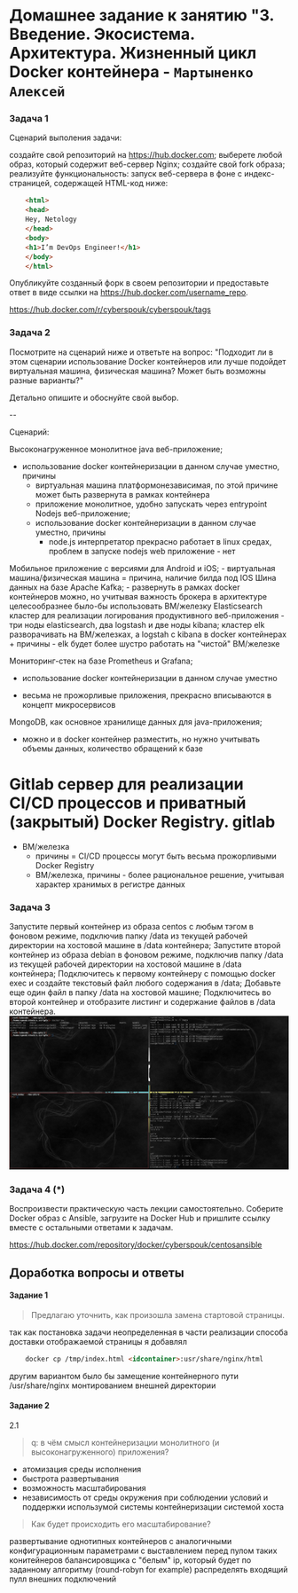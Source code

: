 # Домашнее задание к занятию "3. Введение. Экосистема. Архитектура. Жизненный цикл Docker контейнера - `Мартыненко Алексей`


### Задача 1
Сценарий выполения задачи:

создайте свой репозиторий на https://hub.docker.com;
выберете любой образ, который содержит веб-сервер Nginx;
создайте свой fork образа;
реализуйте функциональность: запуск веб-сервера в фоне с индекс-страницей, содержащей HTML-код ниже:
```html
    <html>
    <head>
    Hey, Netology
    </head>
    <body>
    <h1>I’m DevOps Engineer!</h1>
    </body>
    </html>
```
Опубликуйте созданный форк в своем репозитории и предоставьте ответ в виде ссылки на https://hub.docker.com/username_repo.

https://hub.docker.com/r/cyberspouk/cyberspouk/tags



### Задача 2
Посмотрите на сценарий ниже и ответьте на вопрос: "Подходит ли в этом сценарии использование Docker контейнеров или лучше подойдет виртуальная машина, физическая машина? Может быть возможны разные варианты?"

Детально опишите и обоснуйте свой выбор.

--

Сценарий:

Высоконагруженное монолитное java веб-приложение;
 - использование docker контейнеризации в данном случае уместно, причины 
   + виртуальная машина платформонезависимая, по этой причине может быть развернута в рамках контейнера 
   + приложение монолитное, удобно запускать через entrypoint
 Nodejs веб-приложение;
   - использование docker контейнеризации в данном случае уместно, причины
       + node.js интерпретатор прекрасно работает в linux средах, проблем в запуске nodejs web приложение - нет
    
Мобильное приложение c версиями для Android и iOS;
    - виртуальная машина/физическая машина = причина, наличие  билда под  IOS
Шина данных на базе Apache Kafka;
    - развернуть в рамках docker контейнеров можно, но учитывая важность брокера в архитектуре целесообразнее было-бы 
      использовать ВМ/железку
Elasticsearch кластер для реализации логирования продуктивного веб-приложения - три ноды elasticsearch, два logstash и две ноды kibana;
    кластер elk разворачивать на ВМ/железках, а logstah с kibana в docker контейнерах
    + причины - elk будет более шустро работать на "чистой" ВМ/железке 

Мониторинг-стек на базе Prometheus и Grafana;
   - использование docker контейнеризации в данном случае уместно
   + весьма не прожорливые приложения, прекрасно вписываются в концепт микросервисов 

MongoDB, как основное хранилище данных для java-приложения;
 - можно и в docker контейнер разместить, но нужно учитывать объемы данных, количество обращений к базе
 
Gitlab сервер для реализации CI/CD процессов и приватный (закрытый) Docker Registry.
gitlab 
==
 - ВМ/железка
   + причины = CI/CD процессы могут быть весьма прожорливыми
Docker Registry 
   - ВМ/железка, причины - более рациональное решение, учитывая характер хранимых в регистре данных


### Задача 3
Запустите первый контейнер из образа centos c любым тэгом в фоновом режиме, подключив папку /data из текущей рабочей директории на хостовой машине в /data контейнера;
Запустите второй контейнер из образа debian в фоновом режиме, подключив папку /data из текущей рабочей директории на хостовой машине в /data контейнера;
Подключитесь к первому контейнеру с помощью docker exec и создайте текстовый файл любого содержания в /data;
Добавьте еще один файл в папку /data на хостовой машине;
Подключитесь во второй контейнер и отобразите листинг и содержание файлов в /data контейнера.
![3-1](img/3-1.png)



### Задача 4 (*)
Воспроизвести практическую часть лекции самостоятельно.
Соберите Docker образ с Ansible, загрузите на Docker Hub и пришлите ссылку вместе с остальными ответами к задачам.

https://hub.docker.com/repository/docker/cyberspouk/centosansible


## Доработка вопросы и ответы
#### Задание 1
> Предлагаю уточнить, как произошла замена стартовой страницы.

так как постановка задачи неопределенная в части реализации способа доставки отображаемой страницы я добавлял
```html
    docker cp /tmp/index.html <idcontainer>:usr/share/nginx/html
```
другим вариантом было бы  замещение контейнерного пути /usr/share/nginx  монтированием внешней директории

#### Задание 2
2.1 
> q: в чём смысл контейнеризации монолитного (и высоконагруженного) приложения?

*    атомизация среды исполнения
*    быстрота развертывания
*    возможность масштабирования
*    независимость от среды окружения при соблюдении условий и поддержки использумой системы контейнеризации системой хоста

> Как будет происходить его масштабирование?

развертывание однотипных контейнеров с аналогичными конфигурационным параметрами с выставлением перед пулом таких
конитейнеров балансировщика с "белым" ip, который будет по заданному алгоритму (round-robyn for example) распределять
входящий пулл внешних подключений



